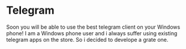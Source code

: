 # Telegram
Soon you will be able to use the best telegram client on your Windows phone!
I am a Windows phone user and i always suffer using existing telegram apps on the store. So i decided to develope a grate one.
